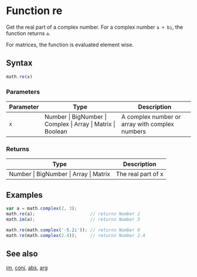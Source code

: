 # Function re

Get the real part of a complex number.
For a complex number `a + bi`, the function returns `a`.

For matrices, the function is evaluated element wise.


## Syntax

```js
math.re(x)
```

### Parameters

Parameter | Type | Description
--------- | ---- | -----------
`x` | Number &#124; BigNumber &#124; Complex &#124; Array &#124; Matrix &#124; Boolean |  A complex number or array with complex numbers

### Returns

Type | Description
---- | -----------
Number &#124; BigNumber &#124; Array &#124; Matrix | The real part of x


## Examples

```js
var a = math.complex(2, 3);
math.re(a);                     // returns Number 2
math.im(a);                     // returns Number 3

math.re(math.complex('-5.2i')); // returns Number 0
math.re(math.complex(2.4));     // returns Number 2.4
```


## See also

[im](im.md),
[conj](conj.md),
[abs](abs.md),
[arg](arg.md)


<!-- Note: This file is automatically generated from source code comments. Changes made in this file will be overridden. -->
